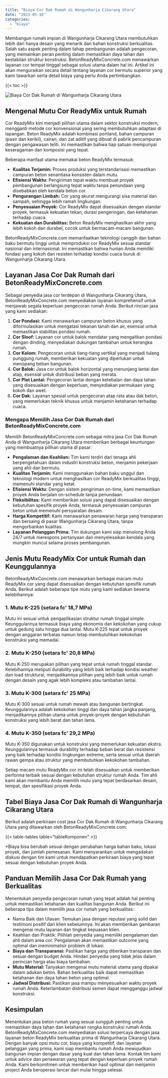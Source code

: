 ```yaml
---
title: "Biaya Cor Dak Rumah di Wangunharja Cikarang Utara"
date: "2023-05-16"
categories: 
  - "biaya"
---
```


Membangun rumah impian di Wangunharja Cikarang Utara membutuhkan lebih dari hanya desain yang menarik dan bahan konstruksi berkualitas. Salah satu aspek penting dalam tahap pembangunan adalah pengecoran, yang memainkan peran penting dalam memastikan daya tahan dan kestabilan struktur konstruksi. BetonReadyMixConcrete.com menawarkan layanan cor tempat tinggal sebagai solusi utama dalam hal ini. Artikel ini akan menguraikan secara detail tentang layanan cor bermutu superior yang kami tawarkan serta detail biaya yang perlu Anda pertimbangkan.

{{< toc >}}

![Biaya Cor Dak Rumah di Wangunharja Cikarang Utara](https://betoncor8.github.io/cor/harga-beton-readymix-concrete%20(12).png)

## Mengenal Mutu Cor ReadyMix untuk Rumah

Cor ReadyMix kini menjadi pilihan utama dalam sektor konstruksi modern, mengganti metode cor konvensional yang sering membutuhkan adaptasi di lapangan. Beton ReadyMix adalah kombinasi portland, bahan campuran (pasir dan kerikil), cairan, dan zat aditif yang dibuat di pabrik pencampuran dengan pengawasan teliti. Ini memastikan bahwa tiap satuan mempunyai keseragaman dan komposisi yang tepat.

Beberapa manfaat utama memakai beton ReadyMix termasuk:

- **Kualitas Terjamin:** Proses produksi yang terstandarisasi memastikan campuran beton senantiasa konsisten dalam mutu.
- **Efisiensi Waktu:** Pengiriman tepat waktu membuat proyek pembangunan berlangsung tepat waktu tanpa penundaan yang disebabkan oleh kendala beton cor.
- **Pengurangan Limbah:** Cor yang akurat mengurangi sisa material dan sampah, sehingga lebih ramah lingkungan.
- **Penyesuaian Proyek:** Cor ReadyMix dapat disesuaikan dengan standar proyek, termasuk kekuatan tekan, durasi pengeringan, dan ketahanan terhadap cuaca.
- **Kekuatan dan Durabilitas:** Beton ReadyMix menghasilkan akhir yang lebih kokoh dan durabel, cocok untuk bermacam-macam bangunan.

BetonReadyMixConcrete.com memanfaatkan teknologi canggih dan bahan baku bermutu tinggi untuk memproduksi cor ReadyMix sesuai standar nasional dan internasional. Ini memastikan bahwa hunian Anda memiliki fondasi yang kokoh dan resisten terhadap kondisi cuaca buruk di Wangunharja Cikarang Utara.

## Layanan Jasa Cor Dak Rumah dari BetonReadyMixConcrete.com

Sebagai penyedia jasa cor terdepan di Wangunharja Cikarang Utara, BetonReadyMixConcrete.com menyediakan layanan komprehensif untuk menjawab segala keperluan pengecoran rumah Anda. Berikut rincian jasa yang kami sediakan:

1. **Cor Pondasi:** Kami menawarkan campuran beton khusus yang diformulasikan untuk mengatasi tekanan tanah dan air, esensial untuk memastikan stabilitas pondasi rumah.
2. **Cor Sloof:** Layanan cor untuk balok mendatar yang mengaitkan pondasi dengan dinding, menyediakan dukungan tambahan untuk kerangka rumah.
3. **Cor Kolom:** Pengecoran untuk tiang-tiang vertikal yang menjadi tulang punggung rumah, memberikan kekuatan yang diperlukan untuk menopang beban bangunan.
4. **Cor Balok:** Jasa cor untuk balok horizontal yang menunjang lantai dan atap, esensial untuk distribusi beban yang merata.
5. **Cor Plat Lantai:** Pengecoran lantai dengan ketebalan dan daya tahan yang disesuaikan dengan keperluan, menyediakan permukaan yang kokoh dan awet.
6. **Cor Dak:** Layanan spesial untuk pengecoran atap rata atau dak beton, yang memerlukan teknik khusus untuk menjamin ketahanan terhadap cuaca.

### Mengapa Memilih Jasa Cor Dak Rumah dari BetonReadyMixConcrete.com

Memilih BetonReadyMixConcrete.com sebagai mitra jasa Cor Dak Rumah Anda di Wangunharja Cikarang Utara memberikan berbagai keuntungan yang membuatnya pilihan utama di pasar:

- **Pengalaman dan Keahlian:** Tim kami terdiri dari tenaga ahli berpengetahuan dalam industri konstruksi beton, menjamin pekerjaan yang ahli dan bermutu.
- **Kualitas Terjamin:** Kami menggunakan bahan baku unggul dan teknologi modern untuk menghasilkan cor ReadyMix berkualitas tinggi, memenuhi standar yang ketat.
- **Efisiensi Waktu:** Dengan sistem pengiriman on-time, kami memastikan proyek Anda berjalan on-schedule tanpa penundaan.
- **Fleksibilitas:** Kami memberikan solusi yang dapat disesuaikan dengan kebutuhan spesifik proyek Anda, termasuk penyesuaian campuran beton untuk memenuhi persyaratan desain.
- **Harga Kompetitif:** Kami menawarkan penawaran harga yang transparan dan bersaing di pasar Wangunharja Cikarang Utara, tanpa mengorbankan kualitas.
- **Layanan Pelanggan Prima:** Tim dukungan kami siap menolong Anda 24/7 untuk merespons pertanyaan dan menyelesaikan kendala yang mungkin muncul selama proses pembangunan.

## Jenis Mutu ReadyMix Cor untuk Rumah dan Keunggulannya

BetonReadyMixConcrete.com menawarkan berbagai macam mutu ReadyMix cor yang dapat disesuaikan dengan kebutuhan spesifik rumah Anda. Berikut adalah beberapa tipe mutu yang kami sediakan beserta kelebihannya:

### 1\. Mutu K-225 (setara fc' 18,7 MPa)

Mutu ini sesuai untuk pengaplikasian struktur rumah tinggal simple. Keunggulannya termasuk biaya yang ekonomis dan kekokohan yang cukup untuk gedung satu hingga dua lantai. Mutu K-225 tepat untuk proyek dengan anggaran terbatas namun tetap membutuhkan kekokohan konstruksi yang memadai.

### 2\. Mutu K-250 (setara fc' 20,8 MPa)

Mutu K-250 merupakan pilihan yang tepat untuk rumah tinggal standar. Kelebihannya meliputi durability yang lebih baik terhadap kondisi weather dan load struktural, menjadikannya pilihan yang lebih baik untuk rumah dengan desain yang agak lebih kompleks atau tambahan lantai.

### 3\. Mutu K-300 (setara fc' 25 MPa)

Mutu K-300 sesuai untuk rumah mewah atau bangunan bertingkat. Keunggulannya adalah kekokohan tinggi dan daya tahan jangka panjang, menjadikannya pilihan utama untuk proyek-proyek dengan kebutuhan konstruksi yang lebih berat dan tahan lama.

### 4\. Mutu K-350 (setara fc' 29,2 MPa)

Mutu K-350 digunakan untuk konstruksi yang memerlukan kekuatan ekstra. Keunggulannya termasuk durability terhadap beban berat dan resistensi yang baik terhadap kondisi lingkungan extreme, serta sesuai untuk daerah rawan gempa atau struktur yang membutuhkan kekokohan tambahan.

Setiap macam mutu ReadyMix cor ini telah disesuaikan untuk memberikan performa terbaik sesuai dengan kebutuhan struktur rumah Anda. Tim ahli kami akan membantu Anda memilih mutu yang tepat berdasarkan desain, tempat, dan spesifikasi proyek Anda.

## Tabel Biaya Jasa Cor Dak Rumah di Wangunharja Cikarang Utara

Berikut adalah perkiraan cost jasa Cor Dak Rumah di Wangunharja Cikarang Utara yang ditawarkan oleh BetonReadyMixConcrete.com:

{{< table-tables table="tableKomponen" >}}

\*Biaya bisa berubah sesuai dengan perubahan harga bahan baku, lokasi proyek, dan jumlah pemesanan. Kami menyarankan untuk mengadakan diskusi dengan tim kami untuk mendapatkan perkiraan biaya yang tepat sesuai dengan kebutuhan proyek Anda.

## Panduan Memilih Jasa Cor Dak Rumah yang Berkualitas

Menentukan penyedia pengecoran rumah yang tepat adalah hal penting untuk memastikan ketahanan dan kualitas bangunan Anda. Berikut ini beberapa tips dalam memilih jasa cor rumah yang berkualitas:

- Nama Baik dan Ulasan: Temukan jasa dengan reputasi yang solid dan testimoni positif dari klien sebelumnya. Ini akan memberikan gambaran mengenai mutu layanan dan tingkat kepuasan klien.
- Keahlian dan Praktik: Pilihlah penyedia yang memiliki pengalaman dan ahli dalam area cor. Pengalaman akan memastikan outcome yang optimal dan meminimalisir problem di lokasi.
- **Biaya dan Transparansi:** Pastikan harga yang diberikan transparan dan sesuai dengan budget Anda. Hindari penyedia yang tidak jelas dalam perincian harga atau biaya tambahan.
- **Mutu Material:** Tanyakan mengenai mutu material utama yang dipakai dalam adukan beton. Bahan berkualitas baik dapat memastikan ketahanan dan daya tahan beton yang optimal.
- **Jadwal Distribusi:** Pastikan jasa mampu menyesuaikan waktu proyek rumah Anda. Keterlambatan distribusi semen dapat mengganggu jadwal konstruksi.

## Kesimpulan

Menentukan jasa beton rumah yang sesuai sungguh penting untuk memastikan daya tahan dan ketahanan rangka konstruksi rumah Anda. BetonReadyMixConcrete.com menyediakan solusi terpercaya dengan jasa layanan beton ReadyMix berkualitas prima di Wangunharja Cikarang Utara. Dengan banyak opsi mutu cor, biaya yang kompetitif, dan layanan pelanggan yang prima, kami siap membantu rumah Anda mewujudkan bangunan impian dengan dasar yang kuat dan tahan lama. Kontak tim kami untuk advice dan penawaran yang tepat dengan keperluan proyek rumah Anda. Kami berkomitmen untuk memberikan hasil optimal dan menjamin project Anda beroperasi lancar dari mulai hingga selesai.

